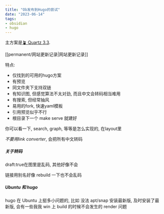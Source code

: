 ```yaml
---
title: "Ob发布到Hugo的尝试"
date: "2023-06-14"
tags:
- obsidian
- hugo
---
```


主方案是[🪴 Quartz 3.3](https://quartz.jzhao.xyz/). 

[[permanent/网站更新记录|网站更新记录]]

特点:
- 仅找到的可用的hugo方案
- 有预览
- 同文件夹下支持双链
- 有知识图, 但感觉算法不太对劲, 而且中文会转码相当难用
- 有搜索, 但经常抽风
- 易用的fork, 快速yaml模板
- 引用预览似乎不行
- 根目录下一个 make serve 就建好

你可以看一下, search, graph, 等等是怎么实现的, 在layout里

*不要用link converter*, 会把所有中文转码

##### 关于转码
draft:true在图里是乱码, 其他好像不会

链接用别名好像 rebuild 一下也不会乱码

##### Ubuntu 和 hugo
hugo 在 Ubuntu 上挺多小问题的, 比如 没法 apt/snap 安装最新版, 及时安装了最新版, 会有一些我我 win 上 build 的时候不会发生的 render 问题